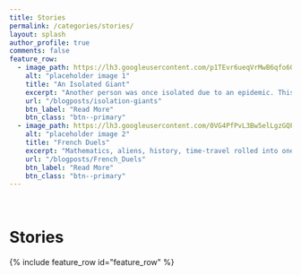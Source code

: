 ```yaml
---
title: Stories
permalink: /categories/stories/
layout: splash
author_profile: true
comments: false
feature_row:
  - image_path: https://lh3.googleusercontent.com/p1TEvr6ueqVrMwB6qfo60QvV_R5K7l3Cd6uoKZRAuOQLW8YWTukPK1wpCCNzBqSco8m_aY9R4wdevj6WE5w1SyeSoYBY5kTT4lMGIHPoQnmTXJRfZE6MciqQlbeq1i77OYdRnqXtUKs=w2400
    alt: "placeholder image 1"
    title: "An Isolated Giant"
    excerpt: "Another person was once isolated due to an epidemic. This is a day in his life."
    url: "/blogposts/isolation-giants"
    btn_label: "Read More"
    btn_class: "btn--primary"
  - image_path: https://lh3.googleusercontent.com/0VG4PfPvL3Bw5elLgzGQFFUenM1IJp7n22QSpXSYratOaWdhQsdR0r__A2pSeJnYHcAoopx35ndQlGCYj0V7gtcnA4aQz9v-A5olYLmk3npNmrQt4ttdji1WG-LeKx7eMG7uYNb0zIQ=w2400
    alt: "placeholder image 2"
    title: "French Duels"
    excerpt: "Mathematics, aliens, history, time-travel rolled into one story based on true events."
    url: "/blogposts/French_Duels"
    btn_label: "Read More"
    btn_class: "btn--primary"
---
```

<br>
<h1> Stories </h1>
{% include feature_row id="feature_row" %}